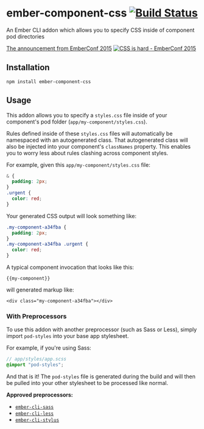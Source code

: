 # ember-component-css [![Build Status](https://travis-ci.org/ebryn/ember-component-css.svg?branch=master)](https://travis-ci.org/ebryn/ember-component-css)

An Ember CLI addon which allows you to specify CSS inside of component pod directories

[The announcement from EmberConf 2015](https://youtu.be/T1zxaEKeq3E)
[![CSS is hard - EmberConf 2015](http://f.cl.ly/items/1a3a3r1C1y0D060D3j3u/EmberConf%202015%20-%20CSS%20Is%20Hard%20-%20YouTube%202015-03-22%2018-33-41.jpg)](https://youtu.be/T1zxaEKeq3E)

## Installation

`npm install ember-component-css`

## Usage

This addon allows you to specify a `styles.css` file inside of your component's pod folder (`app/my-component/styles.css`).

Rules defined inside of these `styles.css` files will automatically be namespaced with an autogenerated class. That autogenerated class will also be injected into your component's `classNames` property. This enables you to worry less about rules clashing across component styles.

For example, given this `app/my-component/styles.css` file:

```css
& {
  padding: 2px;
}
.urgent {
  color: red;
}
```

Your generated CSS output will look something like: 

```css
.my-component-a34fba {
  padding: 2px;
}
.my-component-a34fba .urgent {
  color: red;
}
```

A typical component invocation that looks like this:

`{{my-component}}`

will generated markup like:

`<div class="my-component-a34fba"></div>`

### With Preprocessors

To use this addon with another preprocessor (such as Sass or Less), simply import `pod-styles` into your base app stylesheet.

For example, if you're using Sass:

```scss
// app/styles/app.scss
@import "pod-styles";
```

And that is it! The `pod-styles` file is generated during the build and will then be pulled into your other stylesheet to be processed like normal.

**Approved preprocessors:**

 - [`ember-cli-sass`](https://github.com/aexmachina/ember-cli-sass)
 - [`ember-cli-less`](https://github.com/gdub22/ember-cli-less)
 - [`ember-cli-stylus`](https://github.com/drewcovi/ember-cli-stylus)

